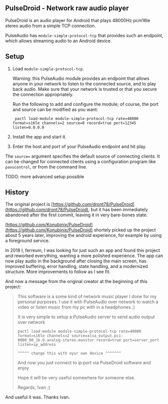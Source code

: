 PulseDroid - Network raw audio player
-------------------------------------

PulseDroid is an audio player for Android that plays 48000Hz pcm16le stereo
audio from a simple TCP connection.

PulseAudio has `module-simple-protocol-tcp` that provides such an endpoint, which
allows streaming audio to an Android device.

## Setup

1. Load `module-simple-protocol-tcp`.

    Warning: this PulseAudio module provides an endpoint that allows anyone in
    your network to listen to the connected source, and to play back audio.
    Make sure that your network is trusted or that you secure the connection
    appropriately.

    Run the following to add and configure the module; of course, the port and source can be modified as you want:

        pactl load-module module-simple-protocol-tcp rate=48000 format=s16le channels=2 source=0 record=true port=12345 listen=0.0.0.0

2. Install the app and start it.

3. Enter the host and port of your PulseAudio endpoint and hit play.

The `source=` argument specifies the default source of connecting clients. It
can be changed for connected clients using a configuration program like
`pavucontrol`, or from the command line.

TODO: more advanced setup possible

## History

The original project is
[https://github.com/dront78/PulseDroid](https://github.com/dront78/PulseDroid),
but it has been immediately abandoned after the first commit, leaving it in
very bare-bones state.

[https://github.com/Konubinix/PulseDroid](https://github.com/Konubinix/PulseDroid)
shortely picked up the project about 5 years later, improving the android
experience, for example by using a foreground service.

In 2018 I, ferreum, I was looking for just such an app and found this project
and reworked everything, wanting a more polished experience. The app can now
play audio in the background after closing the main screen, has improved
buffering, error handling, state handling, and a modernized structure. More
improvements to follow as I see fit.

And now a message from the original creator at the beginning of this project:

> This software is a some kind of network music player I done for my personal purposes.
> I use it with PulseAudio over network to watch a video or listen music from my pc with in a headphones ;)
>
> It is very simple to setup a PulseAudio server to send audio output over network
>
>     pactl load-module module-simple-protocol-tcp rate=48000 format=s16le channels=2 source=alsa_output.pci-0000_00_1b.0.analog-stereo.monitor record=true port=server_port listen=ip_address
>                                                                                             ^^^^^ change this with oyur own device ^^^^^^^
>
> And now you just connect to ip:port via PulseDroid software and enjoy
>
> Hope it will be very useful somewhere for someone else.
>
> Regards, Ivan ;)

And useful it was. Thanks Ivan.
